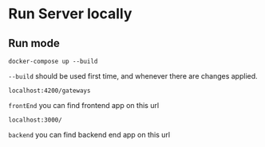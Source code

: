 # Run Server locally

## Run mode

    docker-compose up --build

`--build`
should be used first time, and whenever there are changes applied.

    localhost:4200/gateways

`frontEnd`
you can find frontend app on this url

    localhost:3000/

`backend`
you can find backend end app on this url